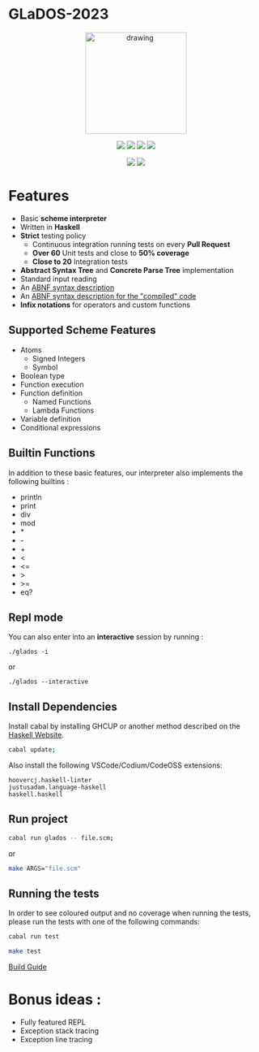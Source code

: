 # GLaDOS-2023

<p align="center">
    <img src="https://upload.wikimedia.org/wikipedia/commons/thumb/3/39/Lambda_lc.svg/1200px-Lambda_lc.svg.png" alt="drawing" width="200">
    <p align="center">
        <img src="https://badgen.net/github/stars/nLatt/GLaDOS-2023?color=purple">
        <img src="https://badgen.net/github/contributors/nLatt/GLaDOS-2023?color=green">
        <img src="https://badgen.net/github/branches/nLatt/GLaDOS-2023?color=pink">
        <img src="https://badgen.net/github/commits/nLatt/GLaDOS-2023/main?color=orange">
    </p>
    <p align="center">
        <img src="https://github.com/nLatt/GLaDOS-2023/actions/workflows/haskell.yml/badge.svg?branch=main&event=push">
        <img src="https://github.com/nLatt/GLaDOS-2023/actions/workflows/haskell.yml/badge.svg?branch=develop&event=push">
    </p>
</p>

# Features

- Basic **scheme interpreter**
- Written in **Haskell**
- **Strict** testing policy
    - Continuous integration running tests on every **Pull Request**
    - **Over 60** Unit tests and close to **50% coverage**
    - **Close to 20** Integration tests
- **Abstract Syntax Tree** and **Concrete Parse Tree** implementation
- Standard input reading
- An [ABNF syntax description](./doc/syntax-description.md)
- An [ABNF syntax description for the "compiled" code](./doc/compiled-syntax-description)
- **Infix notations** for operators and custom functions

## Supported Scheme Features

- Atoms
    - Signed Integers
    - Symbol
- Boolean type
- Function execution
- Function definition
    - Named Functions
    - Lambda Functions
- Variable definition
- Conditional expressions

## Builtin Functions

In addition to these basic features, our interpreter also implements the following builtins :

- println
- print
- div
- mod
- \*
- \-
- \+
- <
- <=
- \>
- \>=
- eq?

## Repl mode

You can also enter into an **interactive** session by running :

```
./glados -i
```

or

```
./glados --interactive
```

## Install Dependencies

Install cabal by installing GHCUP or another method described on the [Haskell Website](https://www.haskell.org/).

```sh
cabal update;
```

Also install the following VSCode/Codium/CodeOSS extensions:
```
hoovercj.haskell-linter
justusadam.language-haskell
haskell.haskell
```

## Run project

```sh
cabal run glados -- file.scm;
```

or

```sh
make ARGS="file.scm"
```

## Running the tests

In order to see coloured output and no coverage when running the tests, please run the tests with one of the following commands:

```sh
cabal run test
```

```sh
make test
```

[Build Guide](doc/dev-install.md)

# Bonus ideas :

- Fully featured REPL
- Exception stack tracing
- Exception line tracing

